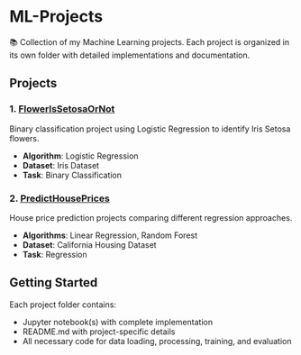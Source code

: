 # ML-Projects
📚 Collection of my Machine Learning projects. Each project is organized in its own folder with detailed implementations and documentation.

## Projects

### 1. [FlowerIsSetosaOrNot](./FlowerIsSetosaOrNot/)
Binary classification project using Logistic Regression to identify Iris Setosa flowers.
- **Algorithm**: Logistic Regression
- **Dataset**: Iris Dataset
- **Task**: Binary Classification

### 2. [PredictHousePrices](./PredictHousePrices/)
House price prediction projects comparing different regression approaches.
- **Algorithms**: Linear Regression, Random Forest
- **Dataset**: California Housing Dataset
- **Task**: Regression

## Getting Started

Each project folder contains:
- Jupyter notebook(s) with complete implementation
- README.md with project-specific details
- All necessary code for data loading, processing, training, and evaluation
